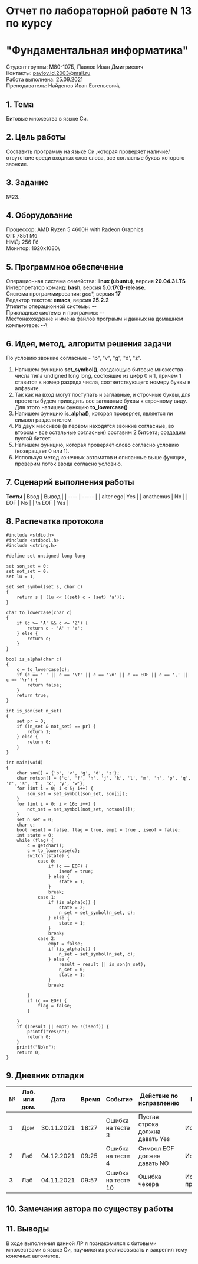 # Отчет по лабораторной работе N 13 по курсу
# "Фундаментальная информатика"

Студент группы: M80-107Б, Павлов Иван Дмитриевич\
Контакты: pavlov.id.2003@mail.ru\
Работа выполнена: 25.09.2021\
Преподаватель: Найденов Иван Евгеньевич\

## 1. Тема

Битовые множества в языке Си.

## 2. Цель работы

Составить программу на языке Си ,которая проверяет наличие/отсутствие среди входных слов слова, все согласные буквы которого звонкие.

## 3. Задание

№23.

## 4. Оборудование

Процессор: AMD Ryzen 5 4600H with Radeon Graphics\
ОП: 7851 Мб\
НМД: 256 Гб\
Монитор: 1920x1080\

## 5. Программное обеспечение

Операционная система семейства: **linux (ubuntu)**, версия **20.04.3 LTS**\
Интерпретатор команд: **bash**, версия **5.0.17(1)-release**.\
Система программирования: *gcc**, версия **17**\
Редактор текстов: **emacs**, версия **25.2.2**\
Утилиты операционной системы: **--**\
Прикладные системы и программы: **--**\
Местонахождение и имена файлов программ и данных на домашнем компьютере: **--**\

## 6. Идея, метод, алгоритм решения задачи

По условию звонкие согласные - "b", "v", "g", "d', "z". 
1) Напишем функцию **set_symbol()**, создающую битовые множества - числа типа undigned long long, состоящие из цифр 0 и 1, причем 1 ставится в номер разряда числа, соответствующего номеру буквы в алфавите.
2) Так как на вход могут поступать и заглавные, и строчные буквы, для простоты будем приводить все заглавные буквы к строчному виду. Для этого напишем функцию **to_lowercase()**
3) Напишем функцию **is_alpha()**, которая проверяет, является ли символ разделителем.
4) Из двух массивов (в первом находятся звонкие согласные, во втором - все остальные согласные) составим 2 битсета; создадим пустой битсет.
5) Напишем функцию, которая проверяет слово согласно условию (возвращает 0 или 1).
6) Используя метод конечных автоматов и описанные выше функции, проверим поток ввода согласно условию.

## 7. Сценарий выполнения работы

**Тесты**
| Ввод | Вывод | 
| ---- | ----- | 
| alter ego| Yes |
| anathemus | No |
| EOF | No |
| \n EOF | Yes |

## 8. Распечатка протокола

```
#include <stdio.h>
#include <stdbool.h>
#include <string.h>

#define set unsigned long long

set son_set = 0;
set not_set = 0;
set lu = 1;

set set_symbol(set s, char c)
{
    return s | (lu << ((set) c - (set) 'a'));
}

char to_lowercase(char c)
{
    if (c >= 'A' && c <= 'Z') {
        return c - 'A' + 'a';
    } else {
        return c;
    }
}

bool is_alpha(char c)
{
    c = to_lowercase(c);
    if (c == ' ' || c == '\t' || c == '\n' || c == EOF || c == ',' || c == '\r') {
        return false;
    }
    return true;
}

int is_son(set n_set)
{
    set pr = 0;
    if ((n_set & not_set) == pr) {
        return 1;
    } else {
        return 0;
    }
}

int main(void)
{
    char son[] = {'b', 'v', 'g', 'd', 'z'};
    char notson[] = {'c', 'f', 'h', 'j', 'k', 'l', 'm', 'n', 'p', 'q', 'r', 's', 't', 'x', 'y', 'w'};
    for (int i = 0; i < 5; i++) {
        son_set = set_symbol(son_set, son[i]);
    }
    for (int i = 0; i < 16; i++) {
        not_set = set_symbol(not_set, notson[i]);
    }
    set n_set = 0;
    char c;
    bool result = false, flag = true, empt = true , iseof = false;
    int state = 0;
    while (flag) {
        c = getchar();
        c = to_lowercase(c);
        switch (state) {
            case 0:
                if (c == EOF) {
                    iseof = true;
                } else {
                    state = 1;
                }
                break;
            case 1:
                if (is_alpha(c)) {
                    state = 2;
                    n_set = set_symbol(n_set, c);
                } else {
                    state = 1;
                }
                break;
            case 2:
                empt = false;
                if (is_alpha(c)) {
                    n_set = set_symbol(n_set, c);
                } else {
                    result = result || is_son(n_set);
                    n_set = 0;
                    state = 1;
                }
                break;

        }
        if (c == EOF) {
            flag = false;
        }

    }
    if ((result || empt) && !(iseof)) {
        printf("Yes\n");
        return 0;
    }
    printf("No\n");
    return 0;
}
```

## 9. Дневник отладки

| № | Лаб. или дом. | Дата | Время | Событие | Действие по исправлению | Примечание |
| - | ------------- | ---- | ----- | ------- | ----------------------- | ---------- |
| 1 | Дом | 30.11.2021 | 18:27 | Ошибка на тесте 3 | Пустая строка должна давать Yes | Исправил |
| 2 | Лаб | 04.12.2021 | 09:25 | Ошибка на тесте 4 | Символ EOF должен давать NO | Исправил |
| 3 | Лаб | 04.11.2021 | 09:57 | Ошибка на тесте 10 | Ошибка чекера | Исправлено преподавателем |

## 10. Замечания автора по существу работы

## 11. Выводы

В ходе выполнения данной ЛР я познакомился с битовыми множествами в языке Си, научился их реализовывать и закрепил тему конечных автоматов.